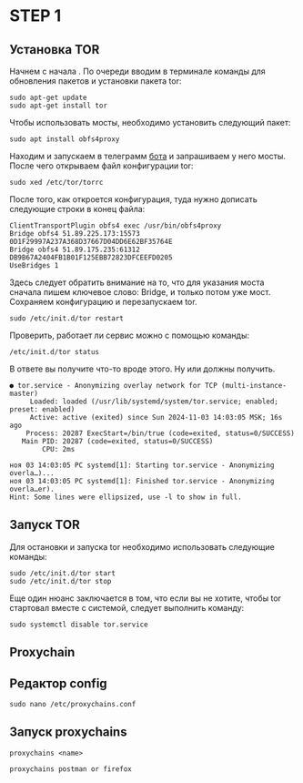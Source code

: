 # STEP 1

## Установка TOR

Начнем с начала . По очереди вводим в терминале команды для обновления пакетов и установки пакета tor:

```shell
sudo apt-get update
sudo apt-get install tor
```

Чтобы использовать мосты, необходимо установить следующий пакет:

```shell
sudo apt install obfs4proxy
```

Находим и запускаем в телеграмм [бота](https://t.me/GetBridgesBot) и запрашиваем у него мосты. После чего открываем файл конфигурации tor:

```shell
sudo xed /etc/tor/torrc
```

После того, как откроется конфигурация, туда нужно дописать следующие строки в конец файла:

```
ClientTransportPlugin obfs4 exec /usr/bin/obfs4proxy
Bridge obfs4 51.89.225.173:15573 0D1F29997A237A368D37667D04DD6E62BF35764E
Bridge obfs4 51.89.175.235:61312 DB9B67A2404FB1B01F125EBB72823DFCEEFD0205 
UseBridges 1 
```

Здесь следует обратить внимание на то, что для указания моста сначала пишем ключевое слово: Bridge, и только потом уже мост. Сохраняем конфигурацию и перезапускаем tor.

```shell
sudo /etc/init.d/tor restart
```

Проверить, работает ли сервис можно с помощью команды:

```shell
/etc/init.d/tor status
```

В ответе вы получите что-то вроде этого. Ну или должны получить.

```shell
● tor.service - Anonymizing overlay network for TCP (multi-instance-master)
     Loaded: loaded (/usr/lib/systemd/system/tor.service; enabled; preset: enabled)
     Active: active (exited) since Sun 2024-11-03 14:03:05 MSK; 16s ago
    Process: 20287 ExecStart=/bin/true (code=exited, status=0/SUCCESS)
   Main PID: 20287 (code=exited, status=0/SUCCESS)
        CPU: 2ms

ноя 03 14:03:05 PC systemd[1]: Starting tor.service - Anonymizing overla…)...
ноя 03 14:03:05 PC systemd[1]: Finished tor.service - Anonymizing overla…er).
Hint: Some lines were ellipsized, use -l to show in full.
```

## Запуск TOR

Для остановки и запуска tor необходимо использовать следующие команды:

```shell
sudo /etc/init.d/tor start
sudo /etc/init.d/tor stop
```

Еще один нюанс заключается в том, что если вы не хотите, чтобы tor стартовал вместе с системой, следует выполнить команду:

```shell
sudo systemctl disable tor.service
```

## Proxychain

## Редактор config

	sudo nano /etc/proxychains.conf

## Запуск proxychains

	proxychains <name>

	proxychains postman or firefox